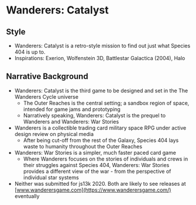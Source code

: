 # Wanderers: Catalyst

## Style

* Wanderers: Catalyst is a retro-style mission to find out just what Species 404 is up to.
* Inspirations: Exerion, Wolfenstein 3D, Battlestar Galactica (2004), Halo

## Narrative Background

* Wanderers: Catalyst is the third game to be designed and set in the The Wanderers Cycle universe
  * The Outer Reaches is the central setting; a sandbox region of space, intended for game jams and prototyping
  * Narratively speaking, Wanderers: Catalyst is the prequel to Wanderers and Wanderers: War Stories
* Wanderers is a collectible trading card military space RPG under active design review on physical media
  * After being cut-off from the rest of the Galaxy, Species 404 lays waste to humanity throughout the Outer Reaches
* Wanderers: War Stories is a simpler, much faster paced card game
  * Where Wanderers focuses on the stories of individuals and crews in their struggles against Species 404, Wanderers: War Stories provides a different view of the war - from the perspective of individual star systems
* Neither was submitted for js13k 2020. Both are likely to see releases at [www.wanderersgame.com](https://www.wanderersgame.com/) eventually
